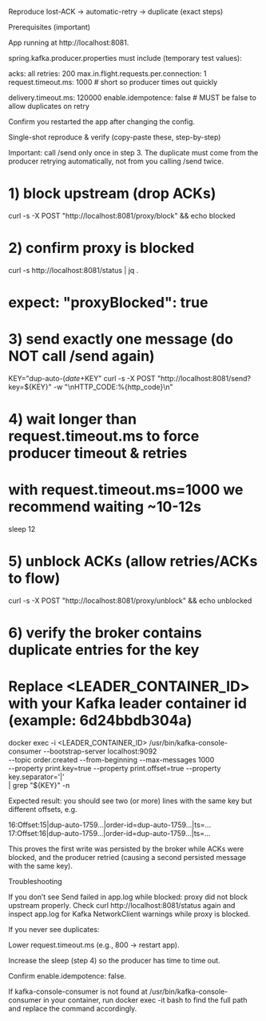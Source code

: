 Reproduce lost-ACK → automatic-retry → duplicate (exact steps) 

Prerequisites (important)

App running at http://localhost:8081.

spring.kafka.producer.properties must include (temporary test values):

acks: all
retries: 200
max.in.flight.requests.per.connection: 1
request.timeout.ms: 1000      # short so producer times out quickly

delivery.timeout.ms: 120000
enable.idempotence: false    # MUST be false to allow duplicates on retry


Confirm you restarted the app after changing the config.

Single-shot reproduce & verify (copy-paste these, step-by-step)

Important: call /send only once in step 3. The duplicate must come from the producer retrying automatically, not from you calling /send twice.

# 1) block upstream (drop ACKs)
curl -s -X POST "http://localhost:8081/proxy/block" && echo blocked

# 2) confirm proxy is blocked
curl -s http://localhost:8081/status | jq .
# expect: "proxyBlocked": true

# 3) send exactly one message (do NOT call /send again)
KEY="dup-auto-$(date +%s%3N)"; echo "KEY=$KEY"
curl -s -X POST "http://localhost:8081/send?key=${KEY}" -w "\nHTTP_CODE:%{http_code}\n"

# 4) wait longer than request.timeout.ms to force producer timeout & retries
#    with request.timeout.ms=1000 we recommend waiting ~10-12s
sleep 12

# 5) unblock ACKs (allow retries/ACKs to flow)
curl -s -X POST "http://localhost:8081/proxy/unblock" && echo unblocked

# 6) verify the broker contains duplicate entries for the key
#    Replace <LEADER_CONTAINER_ID> with your Kafka leader container id (example: 6d24bbdb304a)
docker exec -i <LEADER_CONTAINER_ID> /usr/bin/kafka-console-consumer --bootstrap-server localhost:9092 \
  --topic order.created --from-beginning --max-messages 1000 \
  --property print.key=true --property print.offset=true --property key.separator='|' \
  | grep "${KEY}" -n


Expected result: you should see two (or more) lines with the same key but different offsets, e.g.

16:Offset:15|dup-auto-1759...|order-id=dup-auto-1759...|ts=...
17:Offset:16|dup-auto-1759...|order-id=dup-auto-1759...|ts=...


This proves the first write was persisted by the broker while ACKs were blocked, and the producer retried (causing a second persisted message with the same key).

Troubleshooting

If you don’t see Send failed in app.log while blocked: proxy did not block upstream properly. Check curl http://localhost:8081/status again and inspect app.log for Kafka NetworkClient warnings while proxy is blocked.

If you never see duplicates:

Lower request.timeout.ms (e.g., 800 → restart app).

Increase the sleep (step 4) so the producer has time to time out.

Confirm enable.idempotence: false.

If kafka-console-consumer is not found at /usr/bin/kafka-console-consumer in your container, run docker exec -it <cid> bash to find the full path and replace the command accordingly.
